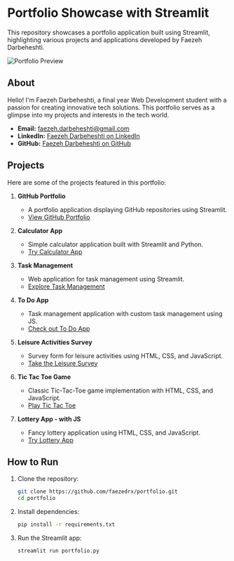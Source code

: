 # Portfolio Showcase with Streamlit

This repository showcases a portfolio application built using Streamlit, highlighting various projects and applications developed by Faezeh Darbeheshti.

![Portfolio Preview](https://your-image-url-here.com)

## About

Hello! I'm Faezeh Darbeheshti, a final year Web Development student with a passion for creating innovative tech solutions. This portfolio serves as a glimpse into my projects and interests in the tech world.

- **Email:** faezeh.darbeheshti@gmail.com
- **LinkedIn:** [Faezeh Darbeheshti on LinkedIn](https://linkedin.com/in/faezeh-darbeheshti-6a294824b)
- **GitHub:** [Faezeh Darbeheshti on GitHub](https://github.com/faezedrx)

## Projects

Here are some of the projects featured in this portfolio:

1. **GitHub Portfolio**
   - A portfolio application displaying GitHub repositories using Streamlit.
   - [View GitHub Portfolio](https://app-portfolio.streamlit.app/)

2. **Calculator App**
   - Simple calculator application built with Streamlit and Python.
   - [Try Calculator App](https://calculator-app-st.streamlit.app/)

3. **Task Management**
   - Web application for task management using Streamlit.
   - [Explore Task Management](https://webservicetaskmanagement-t5wape44rotg7hgijqfmgj.streamlit.app/)

4. **To Do App**
   - Task management application with custom task management using JS.
   - [Check out To Do App](https://faezedrx.github.io/task-api/)

5. **Leisure Activities Survey**
   - Survey form for leisure activities using HTML, CSS, and JavaScript.
   - [Take the Leisure Survey](https://faezedrx.github.io/hob/)

6. **Tic Tac Toe Game**
   - Classic Tic-Tac-Toe game implementation with HTML, CSS, and JavaScript.
   - [Play Tic Tac Toe](https://faezedrx.github.io/tic-tac-toe-game-js/)

7. **Lottery App - with JS**
   - Fancy lottery application using HTML, CSS, and JavaScript.
   - [Try Lottery App](https://faezedrx.github.io/lottery-app-js/)


## How to Run

1. Clone the repository:

   ```bash
   git clone https://github.com/faezedrx/portfolio.git
   cd portfolio
   ```
   
2. Install dependencies:

   ```bash
   pip install -r requirements.txt
   ```
   
3. Run the Streamlit app:

   ```bash
   streamlit run portfolio.py
   ```
